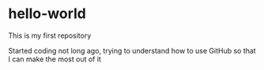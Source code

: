 # hello-world
This is my first repository

Started coding not long ago, 
trying to understand how to use GitHub so that I can make the most out of it
